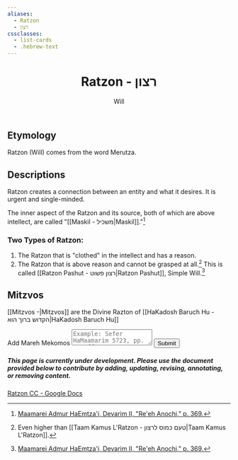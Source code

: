 ```yaml
---
aliases:
  - Ratzon
  - רצון
cssclasses:
  - list-cards
  - .hebrew-text
---
```

 <div class="card">
	<header>
		<h1>Ratzon - רצון</h1>
		<p class="subtitle" >Will</p>
	</header>
	<section>
	</section>
</div>

## Etymology

Ratzon (Will) comes from the word Merutza.

## Descriptions

Ratzon creates a connection between an entity and what it desires. It is urgent and single-minded.

The inner aspect of the Ratzon and its source, both of which are above intellect, are called "[[Maskil - משכיל|Maskil]]."[^2]


### Two Types of Ratzon:

1. The Ratzon that is "clothed" in the intellect and has a reason.
2. The Ratzon that is above reason and cannot be grasped at all.[^1] This is called [[Ratzon Pashut - רצון פשוט|Ratzon Pashut]], Simple Will.[^2]

## Mitzvos

[[Mitzvos -|Mitzvos]] are the Divine Razton of [[HaKadosh Baruch Hu - הקדוש ברוך הוא|HaKadosh Baruch Hu]]

<div class="rectangle">
  <form action="https://submit-form.com/PyS1Ogeqs">
	<input type="hidden" name="page-id" value="Ratzon">
	<label for="message">Add Mareh Mekomos</label>
	<textarea
	  id="message"
	  name="message"
	  placeholder="Example: Sefer HaMaamarim 5723, pp. 111 ff."
	  required
	></textarea>
	<button type="submit">Submit</button>
  </form>
</div>

<div class="rectangle">
  <h5>This page is currently under development. Please use the document provided below to contribute by adding, updating, revising, annotating, or removing content.</h5>
  <p>
	<a href="https://docs.google.com/document/d/1H0W4d00LBK2vP4BCe9_Lk-vM_5PfpTfTMPoT-F_paGM/edit?usp=drive_link">Ratzon CC - Google Docs</a>
  </p>
</div>

[^1]: Even higher than [[Taam Kamus L'Ratzon - טעם כמוס לרצון|Taam Kamus L'Ratzon]].
[^2]: [Maamarei Admur HaEmtza'i, Devarim II, "Re'eh Anochi," p. 369.](https://www.hebrewbooks.org/pdfpager.aspx?req=15889&st=&pgnum=9&hilite=)